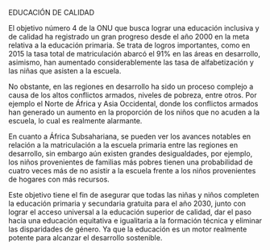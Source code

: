EDUCACIÓN DE CALIDAD

El objetivo número 4 de la ONU que busca lograr una educación inclusiva y de calidad ha registrado un gran progreso desde el año 2000 en la meta relativa a la educación primaria. Se trata de logros importantes, como en 2015 la tasa total de matriculación abarcó el 91% en las áreas en desarrollo, asimismo, han aumentado considerablemente las tasa de alfabetización y las niñas que asisten a la escuela. 

No obstante, en las regiones en desarrollo ha sido un proceso complejo a causa de los altos conflictos armados, niveles de pobreza, entre otros. Por ejemplo el Norte de África y Asia Occidental, donde los conflictos armados han generado un aumento en la proporción de los niños que no acuden a la escuela, lo cual es realmente alarmante.

En cuanto a África Subsahariana, se pueden ver los avances notables en relación a la matriculación a la escuela primaria entre las regiones en desarrollo, sin embargo aún existen grandes desigualdades, por ejemplo, los niños provenientes de familias más pobres tienen una probabilidad de cuatro veces más de no asistir a la escuela frente a los niños provenientes de hogares con más recursos.

Este objetivo tiene el fin de asegurar que todas las niñas y niños completen la educación primaria y secundaria gratuita para el año 2030, junto con lograr el acceso universal a la educación superior de calidad, dar el paso hacia una educación equitativa e igualitaria a la formación técnica y eliminar las disparidades de género. Ya que la educación es un motor realmente potente para alcanzar el desarrollo sostenible.
